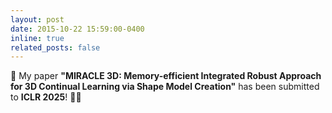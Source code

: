 ```yaml
---
layout: post
date: 2015-10-22 15:59:00-0400
inline: true
related_posts: false
---
```


📝 My paper **"MIRACLE 3D: Memory-efficient Integrated Robust Approach for 3D Continual Learning via Shape Model Creation"** has been submitted to **ICLR 2025**! 🎉🤞

